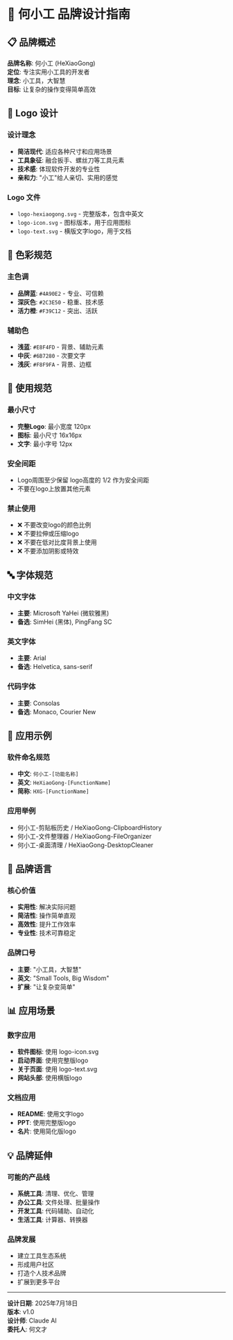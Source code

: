 # 🎨 何小工 品牌设计指南

## 📋 品牌概述

**品牌名称**: 何小工 (HeXiaoGong)  
**定位**: 专注实用小工具的开发者  
**理念**: 小工具，大智慧  
**目标**: 让复杂的操作变得简单高效  

## 🎯 Logo 设计

### 设计理念
- **简洁现代**: 适应各种尺寸和应用场景
- **工具象征**: 融合扳手、螺丝刀等工具元素
- **技术感**: 体现软件开发的专业性
- **亲和力**: "小工"给人亲切、实用的感觉

### Logo 文件
- `logo-hexiaogong.svg` - 完整版本，包含中英文
- `logo-icon.svg` - 图标版本，用于应用图标
- `logo-text.svg` - 横版文字logo，用于文档

## 🎨 色彩规范

### 主色调
- **品牌蓝**: `#4A90E2` - 专业、可信赖
- **深灰色**: `#2C3E50` - 稳重、技术感
- **活力橙**: `#F39C12` - 突出、活跃

### 辅助色
- **浅蓝**: `#E8F4FD` - 背景、辅助元素
- **中灰**: `#6B7280` - 次要文字
- **浅灰**: `#F8F9FA` - 背景、边框

## 📐 使用规范

### 最小尺寸
- **完整Logo**: 最小宽度 120px
- **图标**: 最小尺寸 16x16px
- **文字**: 最小字号 12px

### 安全间距
- Logo周围至少保留 logo高度的 1/2 作为安全间距
- 不要在logo上放置其他元素

### 禁止使用
- ❌ 不要改变logo的颜色比例
- ❌ 不要拉伸或压缩logo
- ❌ 不要在低对比度背景上使用
- ❌ 不要添加阴影或特效

## 🔤 字体规范

### 中文字体
- **主要**: Microsoft YaHei (微软雅黑)
- **备选**: SimHei (黑体), PingFang SC

### 英文字体
- **主要**: Arial
- **备选**: Helvetica, sans-serif

### 代码字体
- **主要**: Consolas
- **备选**: Monaco, Courier New

## 📱 应用示例

### 软件命名规范
- **中文**: `何小工-[功能名称]`
- **英文**: `HeXiaoGong-[FunctionName]`
- **简称**: `HXG-[FunctionName]`

### 应用举例
- 何小工-剪贴板历史 / HeXiaoGong-ClipboardHistory
- 何小工-文件整理器 / HeXiaoGong-FileOrganizer
- 何小工-桌面清理 / HeXiaoGong-DesktopCleaner

## 🌟 品牌语言

### 核心价值
- **实用性**: 解决实际问题
- **简洁性**: 操作简单直观
- **高效性**: 提升工作效率
- **专业性**: 技术可靠稳定

### 品牌口号
- **主要**: "小工具，大智慧"
- **英文**: "Small Tools, Big Wisdom"
- **扩展**: "让复杂变简单"

## 📊 应用场景

### 数字应用
- **软件图标**: 使用 logo-icon.svg
- **启动界面**: 使用完整版logo
- **关于页面**: 使用 logo-text.svg
- **网站头部**: 使用横版logo

### 文档应用
- **README**: 使用文字logo
- **PPT**: 使用完整版logo
- **名片**: 使用简化版logo

## 💡 品牌延伸

### 可能的产品线
- **系统工具**: 清理、优化、管理
- **办公工具**: 文件处理、批量操作
- **开发工具**: 代码辅助、自动化
- **生活工具**: 计算器、转换器

### 品牌发展
- 建立工具生态系统
- 形成用户社区
- 打造个人技术品牌
- 扩展到更多平台

---

**设计日期**: 2025年7月18日  
**版本**: v1.0  
**设计师**: Claude AI  
**委托人**: 何文才